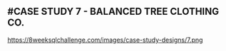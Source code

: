 #CASE STUDY 7 - BALANCED TREE CLOTHING CO.
-----------------------------------------------------------------------------------------------------
https://8weeksqlchallenge.com/images/case-study-designs/7.png
